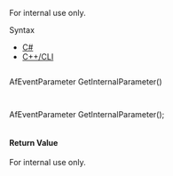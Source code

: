 For internal use only.

Syntax

* [C#](#i-syntax-CS)
* [C++/CLI](#i-syntax-CPP2005)

```
```
AfEventParameter GetInternalParameter()
```
```

```
```
AfEventParameter GetInternalParameter();
```
```

#### Return Value

For internal use only.


